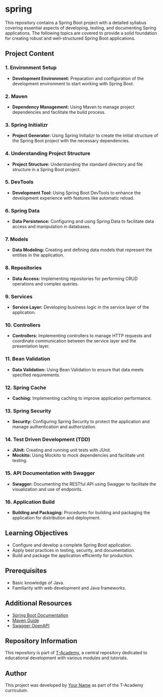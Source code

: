 # spring
This repository contains a Spring Boot project with a detailed syllabus covering essential aspects of developing, testing, and documenting Spring applications. The following topics are covered to provide a solid foundation for creating robust and well-structured Spring Boot applications.

## Project Content
### 1. Environment Setup
- **Development Environment:** Preparation and configuration of the development environment to start working with Spring Boot.

### 2. Maven
- **Dependency Management:** Using Maven to manage project dependencies and facilitate the build process.

### 3. Spring Initializr
- **Project Generator:** Using Spring Initializr to create the initial structure of the Spring Boot project with the necessary dependencies.

### 4. Understanding Project Structure
- **Project Structure:** Understanding the standard directory and file structure in a Spring Boot project.

### 5. DevTools
- **Development Tool:** Using Spring Boot DevTools to enhance the development experience with features like automatic reload.

### 6. Spring Data
- **Data Persistence:** Configuring and using Spring Data to facilitate data access and manipulation in databases.

### 7. Models
- **Data Modeling:** Creating and defining data models that represent the entities in the application.

### 8. Repositories
- **Data Access:** Implementing repositories for performing CRUD operations and complex queries.

### 9. Services
- **Service Layer:** Developing business logic in the service layer of the application.

### 10. Controllers
- **Controllers:** Implementing controllers to manage HTTP requests and coordinate communication between the service layer and the presentation layer.

### 11. Bean Validation
- **Data Validation:** Using Bean Validation to ensure that data meets specified requirements.

### 12. Spring Cache
- **Caching:** Implementing caching to improve application performance.

### 13. Spring Security
- **Security:** Configuring Spring Security to protect the application and manage authentication and authorization.

### 14. Test Driven Development (TDD)
- **JUnit:** Creating and running unit tests with JUnit.
- **Mockito:** Using Mockito to mock dependencies and facilitate unit testing.

### 15. API Documentation with Swagger
- **Swagger:** Documenting the RESTful API using Swagger to facilitate the visualization and use of endpoints.

### 16. Application Build
- **Building and Packaging:** Procedures for building and packaging the application for distribution and deployment.

## Learning Objectives
- Configure and develop a complete Spring Boot application.
- Apply best practices in testing, security, and documentation.
- Build and package the application efficiently for production.

## Prerequisites
- Basic knowledge of Java.
- Familiarity with web development and Java frameworks.

## Additional Resources
- [Spring Boot Documentation](https://spring.io/projects/spring-boot)
- [Maven Guide](https://maven.apache.org/guides/index.html)
- [Swagger OpenAPI](https://swagger.io/)

## Repository Information
This repository is part of [T-Academy](https://github.com/your-username/T-Academy), a central repository dedicated to educational development with various modules and tutorials.

## Author
This project was developed by [Your Name](https://github.com/your-username) as part of the T-Academy curriculum.

